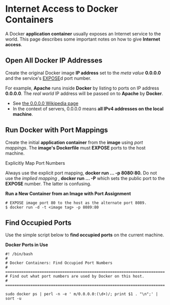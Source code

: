 # Internet Access to Docker Containers

A Docker **application container** usually exposes an Internet service to the
world. This page describes some important notes on how to give **Internet
access**.

## Open All Docker IP Addresses

Create the original Docker image **IP address** set to the _meta value_
**0.0.0.0** and the service's [EXPOSE](https://docs.docker.com/engine/reference/builder/#/expose)d port
number.


For example, **Apache** runs inside **Docker** by listing to ports on IP address **0.0.0.0**.
The _real world_ IP address will be passed on to **Apache** by **Docker**.

  * See [the 0.0.0.0 Wikipedia page](https://en.wikipedia.org/wiki/0.0.0.0)
  * In the context of servers, 0.0.0.0 means **all IPv4 addresses on the local machine**.

## Run Docker with Port Mappings

Create the initial **application container** from the **image** using _port mappings_.
The **image's Dockerfile** must **EXPOSE** ports to the host machine.

Explicitly Map Port Numbers

Always use the explicit port mapping, **docker run ... -p 8080:80.** Do not
use the _implied mapping_ , **docker run ... -P** which sets the public port
to the **EXPOSE** number. The latter is confusing.

 **Run a New Container from an Image with Port Assignment**
    
    # EXPOSE image port 80 to the host as the alternate port 8089.
    $ docker run -d -t <image tag> -p 8089:80

## Find Occupied Ports

Use the simple script below to **find occupied ports** on the current machine.

 **Docker Ports in Use**

    #! /bin/bash
    #
    # Docker Containers: Find Occupied Port Numbers
    # ======================================================================
    # Find out what port numbers are used by Docker on this host.
    # ======================================================================
    
    sudo docker ps | perl -n -e ' m/0.0.0.0:(\d+)/; print $1 . "\n";' | sort -u

